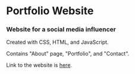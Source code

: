 # Portfolio Website

### Website for a social media influencer

Created with CSS, HTML, and JavaScript.

Contains "About" page, "Portfolio", and "Contact".

Link to the website is [here](http://mksocials.com).
